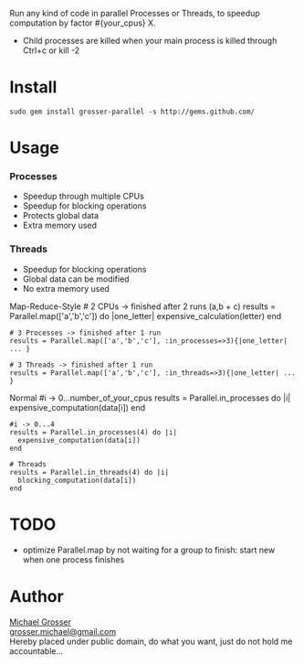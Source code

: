 Run any kind of code in parallel Processes or Threads, to speedup computation by factor #{your_cpus} X.

 - Child processes are killed when your main process is killed through Ctrl+c or kill -2

Install
=======
    sudo gem install grosser-parallel -s http://gems.github.com/

Usage
=====
### Processes
 - Speedup through multiple CPUs
 - Speedup for blocking operations
 - Protects global data
 - Extra memory used

### Threads
 - Speedup for blocking operations
 - Global data can be modified
 - No extra memory used

Map-Reduce-Style
    # 2 CPUs -> finished after 2 runs (a,b + c)
    results = Parallel.map(['a','b','c']) do |one_letter|
      expensive_calculation(letter)
    end

    # 3 Processes -> finished after 1 run
    results = Parallel.map(['a','b','c'], :in_processes=>3){|one_letter| ... }

    # 3 Threads -> finished after 1 run
    results = Parallel.map(['a','b','c'], :in_threads=>3){|one_letter| ... }


Normal
    #i -> 0...number_of_your_cpus
    results = Parallel.in_processes do |i|
      expensive_computation(data[i])
    end

    #i -> 0...4
    results = Parallel.in_processes(4) do |i|
      expensive_computation(data[i])
    end

    # Threads
    results = Parallel.in_threads(4) do |i|
      blocking_computation(data[i])
    end

TODO
====
 - optimize Parallel.map by not waiting for a group to finish: start new when one process finishes

Author
======
[Michael Grosser](http://pragmatig.wordpress.com)  
grosser.michael@gmail.com  
Hereby placed under public domain, do what you want, just do not hold me accountable...